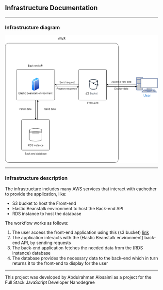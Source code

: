 ## Infrastructure Documentation

---
### Infrastructure diagram
![Infrastructure diagram](https://github.com/AbdulrahmanAlosaimi/Udagram/blob/b36fd5a59bc48120369d26f2f43cab67d31a26e7/screenshots/Infrastructure-diagram.png)

---

### Infrastructure description

The infrastructure includes many AWS services that interact with eachother to provide the application, like:

- S3 bucket to host the Front-end
- Elastic Beanstalk environment to host the Back-end API
- RDS instance to host the database

The workflow works as follows:

1. The user access the front-end application using this (s3 bucket) [link](http://deployementprocessprojectbucket.s3-website.us-east-2.amazonaws.com)
2. The application interacts with the (Elastic Beanstalk environment) back-end API, by sending requests
3. The back-end application fetches the needed data from the (RDS instance) database
4. The database provides the necessary data to the back-end which in turn returns it to the front-end to display for the user

---

This project was developed by Abdulrahman Alosaimi as a project for the Full Stack JavaScript Developer Nanodegree
